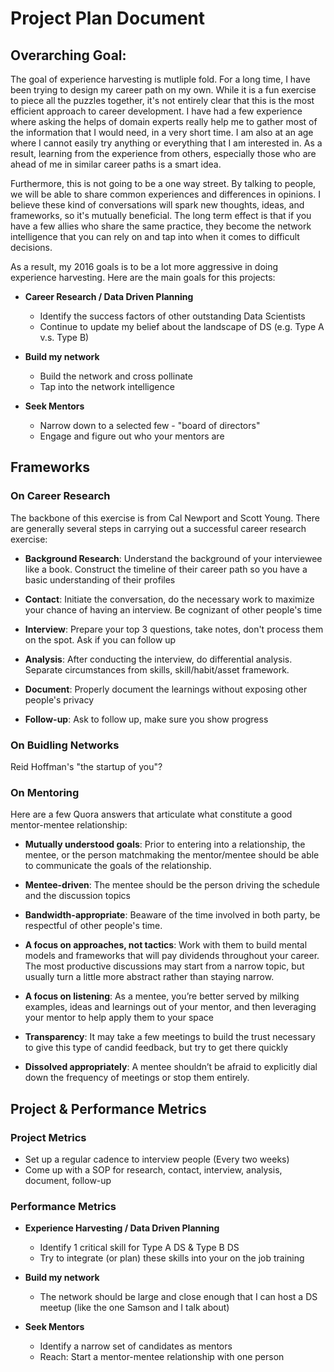 # Project Plan Document

## Overarching Goal:

The goal of experience harvesting is mutliple fold. For a long time, I have been trying to design my career path on my own. While it is a fun exercise to piece all the puzzles together, it's not entirely clear that this is the most efficient approach to career development. I have had a few experience where asking the helps of domain experts really help me to gather most of the information that I would need, in a very short time. I am also at an age where I cannot easily try anything or everything that I am interested in. As a result, learning from the experience from others, especially those who are ahead of me in similar career paths is a smart idea. 

Furthermore, this is not going to be a one way street. By talking to people, we will be able to share common experiences and differences in opinions. I believe these kind of conversations will spark new thoughts, ideas, and frameworks, so it's mutually beneficial. The long term effect is that if you have a few allies who share the same practice, they become the network intelligence that you can rely on and tap into when it comes to difficult decisions. 

As a result, my 2016 goals is to be a lot more aggressive in doing experience harvesting. Here are the main goals for this projects:

* **Career Research / Data Driven Planning**
	* Identify the success factors of other outstanding Data Scientists
	* Continue to update my belief about the landscape of DS (e.g. Type A v.s. Type B)

* **Build my network**
	* Build the network and cross pollinate 
	* Tap into the network intelligence

* **Seek Mentors**
	* Narrow down to a selected few - "board of directors"
	* Engage and figure out who your mentors are

## Frameworks

### On Career Research

The backbone of this exercise is from Cal Newport and Scott Young. There are generally several steps in carrying out a successful career research exercise:

* **Background Research**: Understand the background of your interviewee like a book. Construct the timeline of their career path so you have a basic understanding of their profiles

* **Contact**: Initiate the conversation, do the necessary work to maximize your chance of having an interview. Be cognizant of other people's time

* **Interview**: Prepare your top 3 questions, take notes, don't process them on the spot. Ask if you can follow up

* **Analysis**: After conducting the interview, do differential analysis. Separate circumstances from skills, skill/habit/asset framework.

* **Document**: Properly document the learnings without exposing other people's privacy

* **Follow-up**: Ask to follow up, make sure you show progress

### On Buidling Networks

Reid Hoffman's "the startup of you"?

### On Mentoring

Here are a few Quora answers that articulate what constitute a good mentor-mentee relationship:

* **Mutually understood goals**: Prior to entering into a relationship, the mentee, or the person matchmaking the mentor/mentee should be able to communicate the goals of the relationship.

* **Mentee-driven**: The mentee should be the person driving the schedule and the discussion topics

* **Bandwidth-appropriate**: Beaware of the time involved in both party, be respectful of other people's time.

* **A focus on approaches, not tactics**: Work with them to build mental models and frameworks that will pay dividends throughout your career. The most productive discussions may start from a narrow topic, but usually turn a little more abstract rather than staying narrow.

* **A focus on listening**: As a mentee, you’re better served by milking examples, ideas and learnings out of your mentor, and then leveraging your mentor to help apply them to your space

* **Transparency**: It may take a few meetings to build the trust necessary to give this type of candid feedback, but try to get there quickly

* **Dissolved appropriately**: A mentee shouldn’t be afraid to explicitly dial down the frequency of meetings or stop them entirely.

## Project & Performance Metrics

### Project Metrics

* Set up a regular cadence to interview people (Every two weeks)
* Come up with a SOP for research, contact, interview, analysis, document, follow-up

### Performance Metrics

* **Experience Harvesting / Data Driven Planning**
	* Identify 1 critical skill for Type A DS & Type B DS
	* Try to integrate (or plan) these skills into your on the job training

* **Build my network**
	* The network should be large and close enough that I can host a DS meetup (like the one Samson and I talk about)

* **Seek Mentors**
	* Identify a narrow set of candidates as mentors
	* Reach: Start a mentor-mentee relationship with one person


